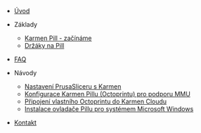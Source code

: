 <!-- docs/cs/_sidebar.md -->

* [Úvod](/)

* Základy

  * [Karmen Pill - začínáme](karmen-pill-zaciname.md)
  * [Držáky na Pill](drzaky-na-pill.md)

* [FAQ](faq.md)

* Návody

  <!-- * [Jak si sestavit vlastní Karmen](jak-se-sestavit-vlastni-karmen.md) -->
  * [Nastavení PrusaSliceru s Karmen](prusaslicer-gcode-upload.md)
  * [Konfigurace Karmen Pillu (Octoprintu) pro podporu MMU](konfigurace-pill-podpora-mmu.md)
  * [Připojení vlastního Octoprintu do Karmen Cloudu](pripojeni-octoprintu-do-karmen-cloudu.md)
  * [Instalace ovladače Pillu pro systémem Microsoft Windows](windows.md)

* [Kontakt](/)